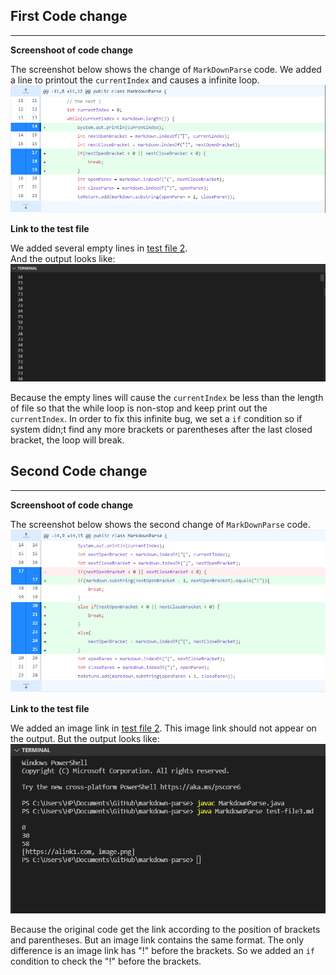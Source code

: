 ## First Code change
---
**Screenshoot of code change**

The screenshot below shows the change of `MarkDownParse` code. We added a line to printout the `currentIndex` and causes a infinite loop.
![image](change1.png)

**Link to the test file**

We added several empty lines in [test file 2](https://github.com/tiarahe2002/markdown-parse/blob/main/test-file2.md).  
And the output looks like:
![image](bug1.png)

Because the empty lines will cause the `currentIndex` be less than the length of file so that the while loop is non-stop and keep print out the `currentIndex`. In order to fix this infinite bug, we set a `if` condition so if system didn;t find any more brackets or parentheses after the last closed bracket, the loop will break.

## Second Code change
---
**Screenshoot of code change**

The screenshot below shows the second change of `MarkDownParse` code. 
![image](change2.png)

**Link to the test file**

We added an image link in [test file 2](https://github.com/tiarahe2002/markdown-parse/blob/main/test-file2.md). This image link should not appear on the output.
But the output looks like:
![image](bug2.png)


Because the original code get the link according to the position of brackets and parentheses. But an image link contains the same format. The only difference is an image link has "!" before the brackets. So we added an `if` condition to check the "!" before the brackets.